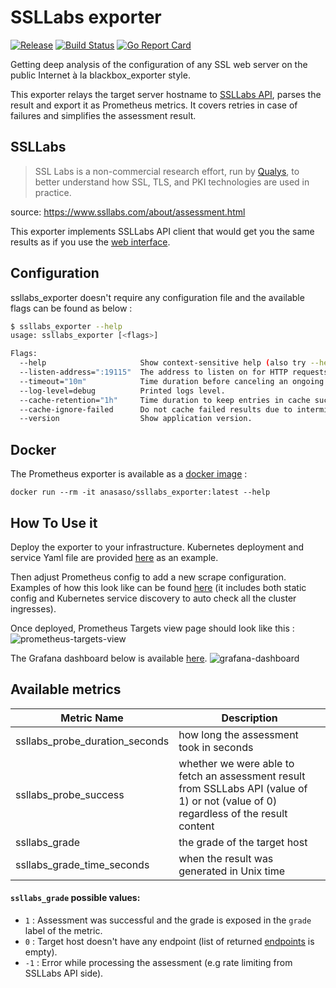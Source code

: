 # SSLLabs exporter
[![Release](https://img.shields.io/github/release/anas-aso/ssllabs_exporter.svg?style=flat)](https://github.com/anas-aso/ssllabs_exporter/releases/latest)
[![Build Status](https://github.com/anas-aso/ssllabs_exporter/workflows/test/badge.svg)](https://github.com/anas-aso/ssllabs_exporter/actions)
[![Go Report Card](https://goreportcard.com/badge/github.com/anas-aso/ssllabs_exporter)](https://goreportcard.com/report/github.com/anas-aso/ssllabs_exporter)

Getting deep analysis of the configuration of any SSL web server on the public Internet à la blackbox_exporter style.

This exporter relays the target server hostname to [SSLLabs API](https://www.ssllabs.com/ssltest), parses the result and export it as Prometheus metrics. It covers retries in case of failures and simplifies the assessment result.

## SSLLabs
> SSL Labs is a non-commercial research effort, run by [Qualys](https://www.qualys.com/), to better understand how SSL, TLS, and PKI technologies are used in practice.

source: https://www.ssllabs.com/about/assessment.html

This exporter implements SSLLabs API client that would get you the same results as if you use the [web interface](https://www.ssllabs.com/ssltest/).

## Configuration
ssllabs_exporter doesn't require any configuration file and the available flags can be found as below :
```bash
$ ssllabs_exporter --help
usage: ssllabs_exporter [<flags>]

Flags:
  --help                     Show context-sensitive help (also try --help-long and --help-man).
  --listen-address=":19115"  The address to listen on for HTTP requests.
  --timeout="10m"            Time duration before canceling an ongoing probe such as 30m or 1h5m. This value must be at least 1m. Valid duration units are ns, us (or µs), ms, s, m, h.
  --log-level=debug          Printed logs level.
  --cache-retention="1h"     Time duration to keep entries in cache such as 30m or 1h5m. Valid duration units are ns, us (or µs), ms, s, m, h.
  --cache-ignore-failed      Do not cache failed results due to intermittent SSLLabs issues.
  --version                  Show application version.
```

## Docker
The Prometheus exporter is available as a [docker image](https://hub.docker.com/repository/docker/anasaso/ssllabs_exporter) :
```
docker run --rm -it anasaso/ssllabs_exporter:latest --help
```

## How To Use it
Deploy the exporter to your infrastructure. Kubernetes deployment and service Yaml file are provided [here](examples/kubernetes) as an example.

Then adjust Prometheus config to add a new scrape configuration. Examples of how this look like can be found [here](examples/prometheus) (it includes both static config and Kubernetes service discovery to auto check all the cluster ingresses).

Once deployed, Prometheus Targets view page should look like this : 
![prometheus-targets-view](https://i.imgur.com/fJCun72.png "Prometheus Targets View")

The Grafana dashboard below is available [here](examples/grafana_dashboard.json).
![grafana-dashboard](https://i.imgur.com/T00RtYk.png "Grafana Dashboard")

## Available metrics
| Metric Name | Description |
|----|-----------|
| ssllabs_probe_duration_seconds | how long the assessment took in seconds |
| ssllabs_probe_success | whether we were able to fetch an assessment result from SSLLabs API (value of 1) or not (value of 0) regardless of the result content |
| ssllabs_grade | the grade of the target host |
| ssllabs_grade_time_seconds | when the result was generated in Unix time |

#### `ssllabs_grade` possible values:
  - `1` : Assessment was successful and the grade is exposed in the `grade` label of the metric.
  - `0` : Target host doesn't have any endpoint (list of returned [endpoints](https://github.com/ssllabs/ssllabs-scan/blob/master/ssllabs-api-docs-v3.md#host) is empty).
  - `-1` : Error while processing the assessment (e.g rate limiting from SSLLabs API side).
 
